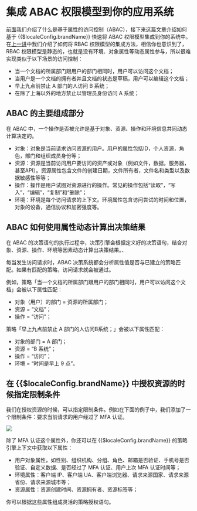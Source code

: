 # 集成 ABAC 权限模型到你的应用系统

<LastUpdated/>

[前面](./README.md#什么是基于属性的访问控制-abac)我们介绍了什么是基于属性的访问控制（ABAC），接下来这篇文章介绍如何基于 {{$localeConfig.brandName}} 快速将 ABAC 权限模型集成到你的系统中。在[上一讲](./rbac.md)中我们介绍了如何将 RBAC 权限模型的集成方法，相信你也意识到了，RBAC 权限模型是静态的，也就是没有环境、对象属性等动态属性参与，所以很难实现类似于以下场景的访问控制：

- 当一个文档的所属部门跟用户的部门相同时，用户可以访问这个文档；
- 当用户是一个文档的拥有者并且文档的状态是草稿，用户可以编辑这个文档；
- 早上九点前禁止 A 部门的人访问 B 系统；
- 在除了上海以外的地方禁止以管理员身份访问 A 系统；

## ABAC 的主要组成部分

在 ABAC 中，一个操作是否被允许是基于对象、资源、操作和环境信息共同动态计算决定的。

- 对象：对象是当前请求访问资源的用户。用户的属性包括ID，个人资源，角色，部门和组织成员身份等；
- 资源：资源是当前访问用户要访问的资产或对象（例如文件，数据，服务器，甚至API）。资源属性包含文件的创建日期，文件所有者，文件名和类型以及数据敏感性等等；
- 操作：操作是用户试图对资源进行的操作。常见的操作包括“读取”，“写入”，“编辑”，“复制”和“删除”；
- 环境：环境是每个访问请求的上下文。环境属性包含访问尝试的时间和位置，对象的设备，通信协议和加密强度等。

## ABAC 如何使用属性动态计算出决策结果

在 ABAC 的决策语句的执行过程中，决策引擎会根据定义好的决策语句，结合对象、资源、操作、环境等因素动态计算出决策结果。、

每当发生访问请求时，ABAC 决策系统都会分析属性值是否与已建立的策略匹配。如果有匹配的策略，访问请求就会被通过。

例如，策略「当一个文档的所属部门跟用户的部门相同时，用户可以访问这个文档」会被以下属性匹配：

- 对象（用户）的部门 = 资源的所属部门；
- 资源 = “文档”；
- 操作 = “访问”；

策略「早上九点前禁止 A 部门的人访问B系统；」会被以下属性匹配：

- 对象的部门 = A 部门；
- 资源 = “B 系统”；
- 操作 = “访问”；
- 环境 = “时间是早上 9 点”。

## 在 {{$localeConfig.brandName}} 中授权资源的时候指定限制条件

我们在授权资源的时候，可以指定限制条件。例如在下面的例子中，我们添加了一个限制条件：要求当前请求的用户经过了 MFA 认证。

![](~@imagesZhCn/guides/access-control/Xnip2021-02-25_14-18-01.png)

除了 MFA 认证这个属性外，你还可以在 {{$localeConfig.brandName}} 的策略引擎上下文中获取以下属性：

- 用户对象属性，如性别、组织机构、分组、角色、邮箱是否验证、手机号是否验证、自定义数据、是否经过了 MFA 认证、用户上次 MFA 认证时间等；
- 环境属性：客户端 IP、客户端 UA、客户端浏览器、请求来源国家、请求来源省份、请求来源城市等；
- 资源属性：资源创建时间、资源拥有者、资源标签等；

你可以根据这些属性组成灵活的策略授权语句。

